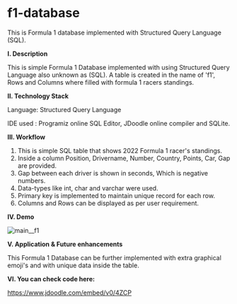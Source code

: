 # f1-database
This is Formula 1 database implemented with Structured Query Language (SQL).

**I. Description**

This is simple Formula 1 Database implemented with using Structured Query Language also unknown as (SQL).
A table is created in the name of 'f1', Rows and Columns where filled with formula 1 racers standings.


**II. Technology Stack**
 
Language: Structured Query Language

IDE used : Programiz online SQL Editor, JDoodle online compiler and SQLite.


**III. Workflow**

1. This is simple SQL table that shows 2022 Formula 1 racer's standings.
2. Inside a column Position, Drivername, Number, Country, Points, Car, Gap are provided. 
3. Gap between each driver is shown in seconds, Which is negative numbers.
4. Data-types like int, char and varchar were used.
5. Primary key is implemented to maintain unique record for each row.
6. Columns and Rows can be displayed as per user requirement. 

**IV. Demo**

![main__f1](https://user-images.githubusercontent.com/99798157/180940757-314758ff-3926-496b-a00a-9607fcd79dab.JPG)




**V. Application & Future enhancements**

This Formula 1 Database can be further implemented with extra graphical emoji's and with unique data inside the table.



**VI. You can check code here:**

https://www.jdoodle.com/embed/v0/4ZCP

